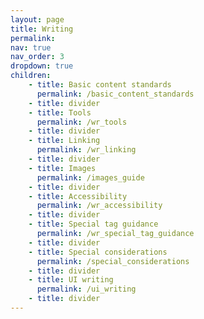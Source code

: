 ```yaml
---
layout: page
title: Writing
permalink:
nav: true
nav_order: 3
dropdown: true
children: 
    - title: Basic content standards
      permalink: /basic_content_standards
    - title: divider
    - title: Tools
      permalink: /wr_tools
    - title: divider
    - title: Linking
      permalink: /wr_linking
    - title: divider
    - title: Images
      permalink: /images_guide
    - title: divider
    - title: Accessibility
      permalink: /wr_accessibility
    - title: divider
    - title: Special tag guidance
      permalink: /wr_special_tag_guidance
    - title: divider
    - title: Special considerations
      permalink: /special_considerations
    - title: divider
    - title: UI writing
      permalink: /ui_writing
    - title: divider
---
```

